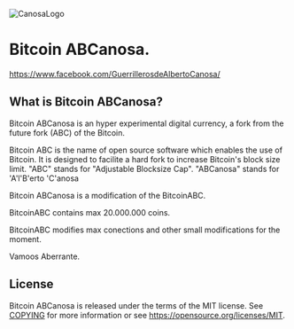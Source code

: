 
![CanosaLogo](https://scontent-mad1-1.xx.fbcdn.net/v/t1.0-9/20294564_1500940859965269_6890236649147137717_n.png?oh=7e7c2eb5cf163d9139d08383b6b8b1e1&oe=59EE6DCC)

Bitcoin ABCanosa.
===========

https://www.facebook.com/GuerrillerosdeAlbertoCanosa/

What is Bitcoin ABCanosa?
----------------

Bitcoin ABCanosa is an hyper experimental digital currency, a fork from the future fork (ABC) of the Bitcoin.

Bitcoin ABC is the name of open source software which enables the use of Bitcoin.
It is designed to facilite a hard fork to increase Bitcoin's block size limit.
"ABC" stands for "Adjustable Blocksize Cap".
"ABCanosa" stands for 'A'l'B'erto 'C'anosa

Bitcoin ABCanosa is a modification of the BitcoinABC.

BitcoinABC contains max 20.000.000 coins.

BitcoinABC modifies max conections and other small modifications for the moment.

Vamoos Aberrante.

License
-------

Bitcoin ABCanosa is released under the terms of the MIT license. See [COPYING](COPYING) for more
information or see https://opensource.org/licenses/MIT.
